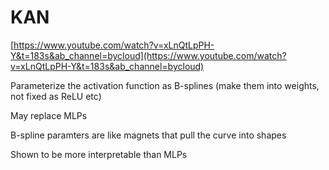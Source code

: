 # KAN

[https://www.youtube.com/watch?v=xLnQtLpPH-Y&t=183s&ab_channel=bycloud](https://www.youtube.com/watch?v=xLnQtLpPH-Y&t=183s&ab_channel=bycloud)

Parameterize the activation function as B-splines (make them into weights, not fixed as ReLU etc)

May replace MLPs

B-spline paramters are like magnets that pull the curve into shapes

Shown to be more interpretable than MLPs